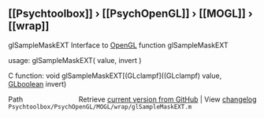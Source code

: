 ## [[Psychtoolbox]] &#8250; [[PsychOpenGL]] &#8250; [[MOGL]] &#8250; [[wrap]]

glSampleMaskEXT  Interface to [OpenGL](OpenGL) function glSampleMaskEXT  
  
usage:  glSampleMaskEXT( value, invert )  
  
C function:  void glSampleMaskEXT[(GLclampf]((GLclampf) value, [GLboolean](GLboolean) invert)  




<div class="code_header" style="text-align:right;">
  <span style="float:left;">Path&nbsp;&nbsp;</span> <span class="counter">Retrieve <a href=
  "https://raw.github.com/Psychtoolbox-3/Psychtoolbox-3/beta/Psychtoolbox/PsychOpenGL/MOGL/wrap/glSampleMaskEXT.m">current version from GitHub</a> | View <a href=
  "https://github.com/Psychtoolbox-3/Psychtoolbox-3/commits/beta/Psychtoolbox/PsychOpenGL/MOGL/wrap/glSampleMaskEXT.m">changelog</a></span>
</div>
<div class="code">
  <code>Psychtoolbox/PsychOpenGL/MOGL/wrap/glSampleMaskEXT.m</code>
</div>

